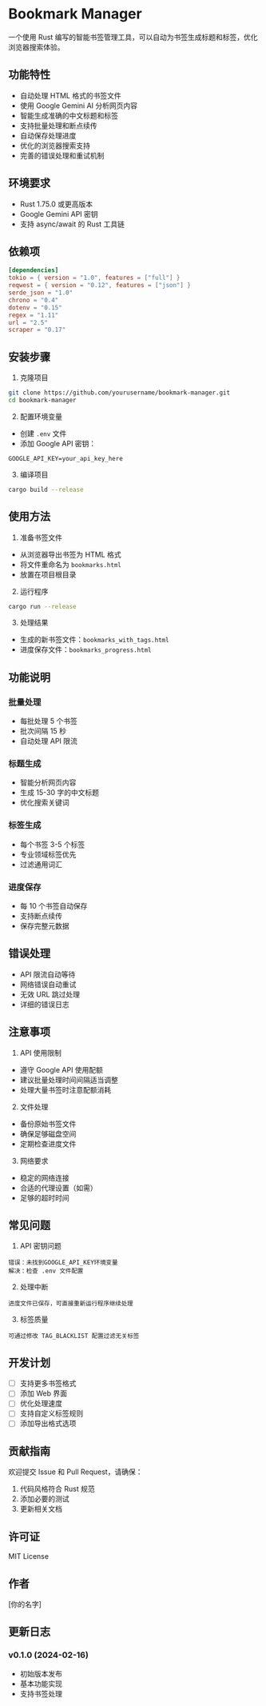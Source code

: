 


# Bookmark Manager

一个使用 Rust 编写的智能书签管理工具，可以自动为书签生成标题和标签，优化浏览器搜索体验。

## 功能特性

- 自动处理 HTML 格式的书签文件
- 使用 Google Gemini AI 分析网页内容
- 智能生成准确的中文标题和标签
- 支持批量处理和断点续传
- 自动保存处理进度
- 优化的浏览器搜索支持
- 完善的错误处理和重试机制

## 环境要求

- Rust 1.75.0 或更高版本
- Google Gemini API 密钥
- 支持 async/await 的 Rust 工具链

## 依赖项

```toml
[dependencies]
tokio = { version = "1.0", features = ["full"] }
reqwest = { version = "0.12", features = ["json"] }
serde_json = "1.0"
chrono = "0.4"
dotenv = "0.15"
regex = "1.11"
url = "2.5"
scraper = "0.17"
```

## 安装步骤

1. 克隆项目
```bash
git clone https://github.com/yourusername/bookmark-manager.git
cd bookmark-manager
```

2. 配置环境变量
- 创建 `.env` 文件
- 添加 Google API 密钥：
```
GOOGLE_API_KEY=your_api_key_here
```

3. 编译项目
```bash
cargo build --release
```

## 使用方法

1. 准备书签文件
- 从浏览器导出书签为 HTML 格式
- 将文件重命名为 `bookmarks.html`
- 放置在项目根目录

2. 运行程序
```bash
cargo run --release
```

3. 处理结果
- 生成的新书签文件：`bookmarks_with_tags.html`
- 进度保存文件：`bookmarks_progress.html`

## 功能说明

### 批量处理
- 每批处理 5 个书签
- 批次间隔 15 秒
- 自动处理 API 限流

### 标题生成
- 智能分析网页内容
- 生成 15-30 字的中文标题
- 优化搜索关键词

### 标签生成
- 每个书签 3-5 个标签
- 专业领域标签优先
- 过滤通用词汇

### 进度保存
- 每 10 个书签自动保存
- 支持断点续传
- 保存完整元数据

## 错误处理

- API 限流自动等待
- 网络错误自动重试
- 无效 URL 跳过处理
- 详细的错误日志

## 注意事项

1. API 使用限制
- 遵守 Google API 使用配额
- 建议批量处理时间间隔适当调整
- 处理大量书签时注意配额消耗

2. 文件处理
- 备份原始书签文件
- 确保足够磁盘空间
- 定期检查进度文件

3. 网络要求
- 稳定的网络连接
- 合适的代理设置（如需）
- 足够的超时时间

## 常见问题

1. API 密钥问题
```
错误：未找到GOOGLE_API_KEY环境变量
解决：检查 .env 文件配置
```

2. 处理中断
```
进度文件已保存，可直接重新运行程序继续处理
```

3. 标签质量
```
可通过修改 TAG_BLACKLIST 配置过滤无关标签
```

## 开发计划

- [ ] 支持更多书签格式
- [ ] 添加 Web 界面
- [ ] 优化处理速度
- [ ] 支持自定义标签规则
- [ ] 添加导出格式选项

## 贡献指南

欢迎提交 Issue 和 Pull Request，请确保：
1. 代码风格符合 Rust 规范
2. 添加必要的测试
3. 更新相关文档

## 许可证

MIT License

## 作者

[你的名字]

## 更新日志

### v0.1.0 (2024-02-16)
- 初始版本发布
- 基本功能实现
- 支持书签处理

